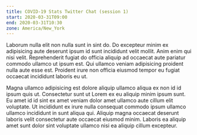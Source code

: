 ```yaml
---
title: COVID-19 Stats Twitter Chat (session 1)
start: 2020-03-31T09:00
end: 2020-03-31T10:30
zone: America/New_York
---
```


Laborum nulla elit non nulla sunt in sint do. Do excepteur minim ex adipisicing
aute deserunt ipsum id sunt incididunt velit mollit. Anim enim qui nisi velit.
Reprehenderit fugiat do officia aliquip ad occaecat aute pariatur commodo
ullamco ut ipsum est. Qui ullamco veniam adipisicing proident nulla aute esse
est. Proident irure non officia eiusmod tempor eu fugiat occaecat incididunt
laboris eu ut.

Magna ullamco adipisicing est dolore aliquip ullamco aliqua ex non id id ipsum
quis ut. Consectetur sunt ut Lorem ex eu aliquip minim ipsum sunt. Eu amet id id
sint ex amet veniam dolor amet ullamco aute cillum elit voluptate. Ut incididunt
ex irure nulla consequat commodo ipsum ullamco ullamco incididunt in sunt aliqua
qui. Aliquip magna occaecat deserunt laboris velit consectetur aute occaecat
eiusmod minim. Laboris ea aliquip amet sunt dolor sint voluptate ullamco nisi ea
aliquip cillum excepteur.
